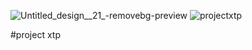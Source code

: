 ![Untitled_design__21_-removebg-preview](https://github.com/user-attachments/assets/caeb8b8c-bed2-45d1-8ce8-7349c5a969b5)
![projectxtp](https://github.com/user-attachments/assets/8787583e-359f-4907-b013-cf8b1d048dcc)

#project xtp
